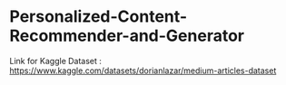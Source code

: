 # Personalized-Content-Recommender-and-Generator

Link for Kaggle Dataset : https://www.kaggle.com/datasets/dorianlazar/medium-articles-dataset 

